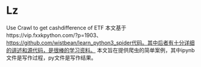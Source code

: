 # Lz
Use Crawl to get cashdifference of ETF
本文基于https://vip.fxxkpython.com/?p=1903、https://github.com/wistbean/learn_python3_spider代码。其中后者有十分详细的讲述和源代码，是很棒的学习资料。
本文旨在提供爬虫的简单案例，其中ipynb文件是写作过程，py文件是写作结果。
